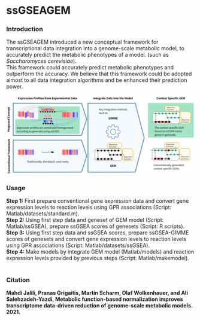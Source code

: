 # ssGSEAGEM

<h3>Introduction</h3>
The ssGSEAGEM introduced a new conceptual framework for transcriptional data integration into a genome-scale metabolic model, to accurately predict the metabolic phenotypes of a model. (such as <i>Saccharomyces cerevisiae</i>).<br>
This framework could accurately predict metabolic phenotypes and outperform the accuracy. We believe that this framework could be adopted almost to all data integration algorithms and be enhanced their prediction power.<br><br>
<img src="https://github.com/mahjalili/ssGSEAGEM/blob/main/Images/workflow.png?raw=true" alt="ssGSEAGEM workflow">
<br>
<h3>Usage</h3>
<b>Step 1: </b>First prepare conventional gene expression data and convert gene expression levels to reaction levels using GPR associations (Script: Matlab/datasets/standard.m).<br>
<b>Step 2: </b>Using first step data and geneset of GEM model (Script: Matlab/ssGSEA), prepare ssGSEA scores of genesets (Script: R scripts).<br>
<b>Step 3: </b>Using first step data and ssGSEA scores, prepare ssGSEA-GIMME scores of genesets and convert gene expression levels to reaction levels using GPR associations (Script: Matlab/datasets/ssGSEA).<br>
<b>Step 4: </b>Make models by integrate GEM model (Matlab/models) and reaction expression levels provided by previous steps (Script: Matlab/makemodel).
<br>
<br>
<h3>Citation</h3>
<b>Mahdi Jalili, Pranas Grigaitis, Martin Scharm, Olaf Wolkenhauer, and Ali Salehzadeh-Yazdi, Metabolic function-based normalization improves transcriptome data-driven reduction of genome-scale metabolic models. 2021.</b>
